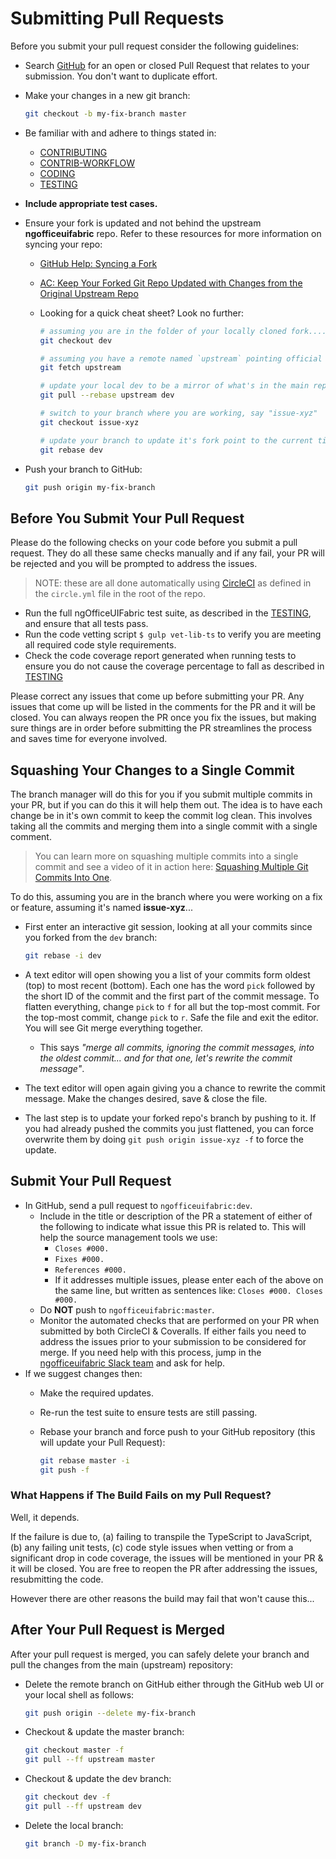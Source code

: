 # Submitting Pull Requests

Before you submit your pull request consider the following guidelines:

- Search [GitHub](https://github.com/ngOfficeUIFabric/ng-officeuifabric/pulls) for an open or closed Pull Request
  that relates to your submission. You don't want to duplicate effort.
- Make your changes in a new git branch:

  ```bash
  git checkout -b my-fix-branch master
  ```

- Be familiar with and adhere to things stated in:
  - [CONTRIBUTING](https://github.com/ngOfficeUIFabric/ng-officeuifabric/blob/master/.github/CONTRIBUTING.md)
  - [CONTRIB-WORKFLOW](CONTRIB-WORKFLOW.md)
  - [CODING](CODING.md)
  - [TESTING](TESTING.md)
- **Include appropriate test cases.**
- Ensure your fork is updated and not behind the upstream **ngofficeuifabric** repo. Refer to these resources for more information on syncing your repo:
  - [GitHub Help: Syncing a Fork](https://help.github.com/articles/syncing-a-fork/)    
  - [AC: Keep Your Forked Git Repo Updated with Changes from the Original Upstream Repo](http://www.andrewconnell.com/blog/keep-your-forked-git-repo-updated-with-changes-from-the-original-upstream-repo)
  - Looking for a quick cheat sheet? Look no further:

    ```bash
    # assuming you are in the folder of your locally cloned fork....
    git checkout dev

    # assuming you have a remote named `upstream` pointing official **ng-officeuifabric** repo
    git fetch upstream

    # update your local dev to be a mirror of what's in the main repo
    git pull --rebase upstream dev

    # switch to your branch where you are working, say "issue-xyz"
    git checkout issue-xyz

    # update your branch to update it's fork point to the current tip of dev & put your changes on top of it
    git rebase dev
    ```
  
- Push your branch to GitHub:

  ```bash
  git push origin my-fix-branch
  ```

## Before You Submit Your Pull Request

Please do the following checks on your code before you submit a pull request. They do all these same checks manually and if any fail, your PR will be rejected and you will be prompted to address the issues.

> NOTE: these are all done automatically using [CircleCI](https://circleci.com) as defined in the `circle.yml` file in the root of the repo.

- Run the full ngOfficeUIFabric test suite, as described in the [TESTING](TESTING.md), and ensure that all tests pass.
- Run the code vetting script `$ gulp vet-lib-ts` to verify you are meeting all required code style requirements.
- Check the code coverage report generated when running tests to ensure you do not cause the coverage percentage to fall as described in [TESTING](TESTING.md#code-coverage)

Please correct any issues that come up before submitting your PR. Any issues that come up will be listed in the comments for the PR and it will be closed. You can always reopen the PR once you fix the issues, but making sure things are in order before submitting the PR streamlines the process and saves time for everyone involved.

## Squashing Your Changes to a Single Commit

The branch manager will do this for you if you submit multiple commits in your PR, but if you can do this it will help them out. The idea is to have each change be in it's own commit to keep the commit log clean. This involves taking all the commits and merging them into a single commit with a single comment.

> You can learn more on squashing multiple commits into a single commit and see a video of it in action here: [Squashing Multiple Git Commits Into One](http://www.andrewconnell.com/blog/squash-multiple-git-commits-into-one).

To do this, assuming you are in the branch where you were working on a fix or feature, assuming it's named **issue-xyz**...

- First enter an interactive git session, looking at all your commits since you forked from the `dev` branch:

  ```bash
  git rebase -i dev
  ```

- A text editor will open showing you a list of your commits form oldest (top) to most recent (bottom). Each one has the word `pick` followed by the short ID of the commit and the first part of the commit message. To flatten everything, change `pick` to `f` for all but the top-most commit. For the top-most commit, change `pick` to `r`. Safe the file and exit the editor. You will see Git merge everything together.
  - This says *"merge all commits, ignoring the commit messages, into the oldest commit... and for that one, let's rewrite the commit message"*.

- The text editor will open again giving you a chance to rewrite the commit message. Make the changes desired, save & close the file.

- The last step is to update your forked repo's branch by pushing to it. If you had already pushed the commits you just flattened, you can force overwrite them by doing `git push origin issue-xyz -f` to force the update.

## Submit Your Pull Request
- In GitHub, send a pull request to `ngofficeuifabric:dev`.
  - Include in the title or description of the PR a statement of either of the following to indicate what issue this PR is related to. This will help the source management tools we use:
    - `Closes #000.`
    - `Fixes #000.`
    - `References #000.`
    - If it addresses multiple issues, please enter each of the above on the same line, but written as sentences like: `Closes #000. Closes #000.`
  - Do **NOT** push to `ngofficeuifabric:master`.
  - Monitor the automated checks that are performed on your PR when submitted by both CircleCI & Coveralls. If either fails you need to address the issues prior to your submission to be considered for merge. If you need help with this process, jump in the [ngofficeuifabric Slack team](https://ngofficeuifabric.slack.com) and ask for help.
- If we suggest changes then:
  - Make the required updates.
  - Re-run the test suite to ensure tests are still passing.
  - Rebase your branch and force push to your GitHub repository (this will update your Pull Request):

    ```bash
    git rebase master -i
    git push -f
    ```

### What Happens if The Build Fails on my Pull Request?

Well, it depends.

If the failure is due to, (a) failing to transpile the TypeScript to JavaScript, (b) any failing unit tests, (c) code style issues when vetting or from a significant drop in code coverage, the issues will be mentioned in your PR & it will be closed. You are free to reopen the PR after addressing the issues, resubmitting the code.

However there are other reasons the build may fail that won't cause this...

## After Your Pull Request is Merged

After your pull request is merged, you can safely delete your branch and pull the changes from the main (upstream) repository:

- Delete the remote branch on GitHub either through the GitHub web UI or your local shell as follows:

  ```bash
  git push origin --delete my-fix-branch
  ```

- Checkout & update the master branch:

  ```bash
  git checkout master -f
  git pull --ff upstream master
  ```

- Checkout & update the dev branch:

  ```bash
  git checkout dev -f
  git pull --ff upstream dev
  ```

- Delete the local branch:

  ```bash
  git branch -D my-fix-branch
  ```
